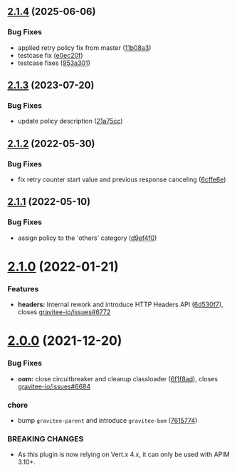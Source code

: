 ## [2.1.4](https://github.com/gravitee-io/gravitee-policy-retry/compare/2.1.3...2.1.4) (2025-06-06)


### Bug Fixes

* applied retry policy fix from master ([11b08a3](https://github.com/gravitee-io/gravitee-policy-retry/commit/11b08a366fe1e142036c254a4c00f72d35393820))
* testcase fix ([e0ec20f](https://github.com/gravitee-io/gravitee-policy-retry/commit/e0ec20f92f33069f188bb757ef5081a6fa9133ea))
* testcase fixes ([953a301](https://github.com/gravitee-io/gravitee-policy-retry/commit/953a30164160239439551a6f364fac9762ebc05d))

## [2.1.3](https://github.com/gravitee-io/gravitee-policy-retry/compare/2.1.2...2.1.3) (2023-07-20)


### Bug Fixes

* update policy description ([21a75cc](https://github.com/gravitee-io/gravitee-policy-retry/commit/21a75cc22eb756f8eefb97f1c57a22eda1155eb6))

## [2.1.2](https://github.com/gravitee-io/gravitee-policy-retry/compare/2.1.1...2.1.2) (2022-05-30)


### Bug Fixes

* fix retry counter start value and previous response canceling ([6cffe6e](https://github.com/gravitee-io/gravitee-policy-retry/commit/6cffe6e550a783331ec54e26e25cea5abb0e3487))

## [2.1.1](https://github.com/gravitee-io/gravitee-policy-retry/compare/2.1.0...2.1.1) (2022-05-10)


### Bug Fixes

* assign policy to the 'others' category ([d9ef4f0](https://github.com/gravitee-io/gravitee-policy-retry/commit/d9ef4f0172bee78a6455e1389ac703f53c353436))

# [2.1.0](https://github.com/gravitee-io/gravitee-policy-retry/compare/2.0.0...2.1.0) (2022-01-21)


### Features

* **headers:** Internal rework and introduce HTTP Headers API ([6d530f7](https://github.com/gravitee-io/gravitee-policy-retry/commit/6d530f7cd33a67fa3c83d9a7d02e203c322d8ec8)), closes [gravitee-io/issues#6772](https://github.com/gravitee-io/issues/issues/6772)

# [2.0.0](https://github.com/gravitee-io/gravitee-policy-retry/compare/[secure]...2.0.0) (2021-12-20)


### Bug Fixes

* **oom:** close circuitbreaker and cleanup classloader ([6f1f8ad](https://github.com/gravitee-io/gravitee-policy-retry/commit/6f1f8ad245edb50dfbabc2c6362e03d011eb5653)), closes [gravitee-io/issues#6684](https://github.com/gravitee-io/issues/issues/6684)


### chore

* bump `gravitee-parent` and introduce `gravitee-bom` ([7615774](https://github.com/gravitee-io/gravitee-policy-retry/commit/7615774cea43d38e2341d8b3dbc560403b43723a))


### BREAKING CHANGES

* As this plugin is now relying on Vert.x 4.x, it can only be used with APIM 3.10+.
